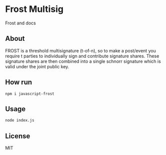 # Frost Multisig

Frost and docs

## About

FROST is a threshold multisignature (t-of-n), so to make a post/event you require t parties to individually sign and contribute signature shares. These signature shares are then combined into a single schnorr signature which is valid under the joint public key.

## How run

```
npm i javascript-frost
```

## Usage
```bash
node index.js
```

## License
MIT
